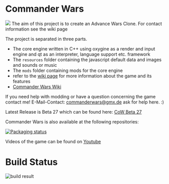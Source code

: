 # Commander Wars
![](https://i.redd.it/61mcwen38mw51.png)
The aim of this project is to create an Advance Wars Clone. 
For contact information see the wiki page

The project is separated in three parts.
* The core engine written in C++ using oxygine as a render and input engine and qt as an interpreter, language support etc. framework
* The `resources` folder containing the javascript default data and images and sounds or music
* The `mods` folder containing mods for the core engine
* refer to the [wiki page](https://github.com/Robosturm/Commander_Wars/wiki) for more information about the game and its features
* [Commander Wars Wiki](https://www.commanderwars.com/wiki/Main_Page)

If you need help with modding or have a question concerning the game contact me!
E-Mail-Contact: commanderwars@gmx.de ask for help here. :)

Latest Release is Beta 27 which can be found here: [CoW Beta 27](https://github.com/Robosturm/Commander_Wars/releases/tag/Beta_27_Build1)

Commander Wars is also available at the following repositories:

[![Packaging status](https://repology.org/badge/vertical-allrepos/commander-wars.svg)](https://repology.org/project/commander-wars/versions)

Videos of the game can be found on [Youtube](https://www.youtube.com/user/Robosturm)

# Build Status
![build result](https://github.com/Robosturm/Commander_Wars/actions/workflows/main.yml/badge.svg)
